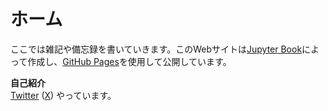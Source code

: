 # ホーム
ここでは雑記や備忘録を書いていきます。このWebサイトは[Jupyter Book](https://jupyterbook.org/)によって作成し、[GitHub Pages](https://docs.github.com/ja/pages)を使用して公開しています。

**自己紹介**<br>
[Twitter](https://twitter.com/shibata12k) ([X](https://x.com))
やっています。

```{tableofcontents}
```